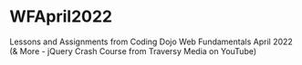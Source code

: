 # WFApril2022
Lessons and Assignments from Coding Dojo Web Fundamentals April 2022 (&amp; More - jQuery Crash Course from Traversy Media on YouTube)
